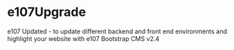 # e107Upgrade
e107 Updated - to update different backend and front end environments and highlight your website with e107 Bootstrap CMS v2.4
